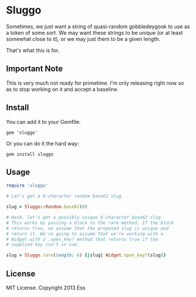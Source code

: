 # Sluggo #

Sometimes, we just want a string of quasi-random gobbledeygook to use as
a token of some sort. We may want these strings to be unique (or at least
somewhat close to it), or we may just them to be a given length.

That's what this is for.

## Important Note ##

This is very much not ready for primetime. I'm only releasing right now so
as to stop working on it and accept a baseline.

## Install ##

You can add it to your Gemfile:

    gem 'sluggo'

Or you can do it the hard way:

    gem install sluggo

## Usage ##

```ruby
require 'sluggo'

# Let's get a 6-character random base62 slug

slug = Sluggo::Random.base62(6)

# Heck, let's get a possibly unique 6-character base62 slug
# This works by passing a block to the rare method. If the block
# returns true, we assume that the proposed slug is unique and
# return it. We're going to assume that we're working with a
# Widget with a .open_key? method that returns true if the 
# supplied key isn't in use.

slug = Sluggo.rare(length: 6) {|slug| Widget.open_key?(slug)}
```

## License ##

MIT License. Copyright 2013 Ess
